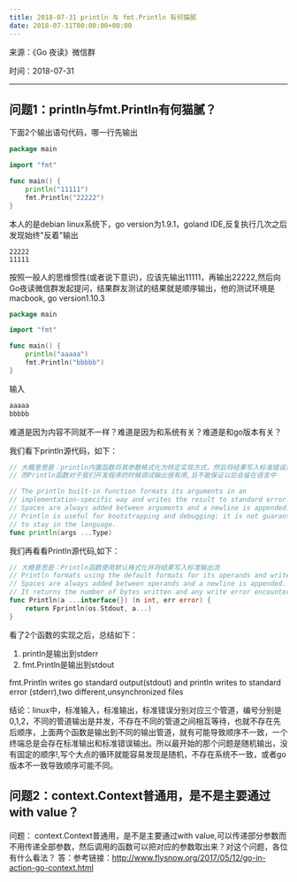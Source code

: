 ```yaml
---
title: 2018-07-31 println 与 fmt.Println 有何猫腻
date: 2018-07-31T00:00:00+08:00
---
```


来源：《Go 夜读》微信群

时间：2018-07-31

----

## 问题1：println与fmt.Println有何猫腻？
  下面2个输出语句代码，哪一行先输出
```go
package main

import "fmt"

func main() {
	println("11111")
	fmt.Println("22222")
}
```
本人的是debian linux系统下，go version为1.9.1，goland IDE,反复执行几次之后发现始终"反着"输出
```
22222
11111
```
按照一般人的思维惯性(或者说下意识)，应该先输出11111，再输出22222,然后向Go夜读微信群发起提问，结果群友测试的结果就是顺序输出，他的测试环境是macbook, go version1.10.3
```go
package main

import "fmt"

func main() {
	println("aaaaa")
	fmt.Println("bbbbb")
}
```
输入
```bash
aaaaa
bbbbb
```
难道是因为内容不同就不一样？难道是因为和系统有关？难道是和go版本有关？

我们看下println源代码，如下：
```go
// 大概意思是：println内置函数将其参数格式化为特定实现方式，然后将结果写入标准错误流
// 而Println函数对于我们开发程序的时候调试输出很有用,且不能保证以后会留在语言中

// The println built-in function formats its arguments in an
// implementation-specific way and writes the result to standard error.
// Spaces are always added between arguments and a newline is appended.
// Println is useful for bootstrapping and debugging; it is not guaranteed
// to stay in the language.
func println(args ...Type)
```
 我们再看看Println源代码,如下：
```go
// 大概意思是：Println函数使用默认格式化并将结果写入标准输出流
// Println formats using the default formats for its operands and writes to standard output.
// Spaces are always added between operands and a newline is appended.
// It returns the number of bytes written and any write error encountered.
func Println(a ...interface{}) (n int, err error) {
	return Fprintln(os.Stdout, a...)
}
```
看了2个函数的实现之后，总结如下：
1. println是输出到stderr
2. fmt.Println是输出到stdout

fmt.Println writes go standard output(stdout) and println writes to standard error (stderr),two different,unsynchronized files

结论：linux中，标准输入，标准输出，标准错误分别对应三个管道，编号分别是0,1,2，不同的管道输出是并发，不存在不同的管道之间相互等待，也就不存在先后顺序，上面两个函数是输出到不同的输出管道，就有可能导致顺序不一致，一个终端总是会存在标准输出和标准错误输出。所以最开始的那个问题是随机输出，没有固定的顺序!,写个大点的循环就能容易发现是随机，不存在系统不一致，或者go版本不一致导致顺序可能不同。

## 问题2：context.Context普通用，是不是主要通过with value？
问题： context.Context普通用，是不是主要通过with value,可以传递部分参数而不用传递全部参数，然后调用的函数可以把对应的参数取出来？对这个问题，各位有什么看法？
答：参考链接：http://www.flysnow.org/2017/05/12/go-in-action-go-context.html
